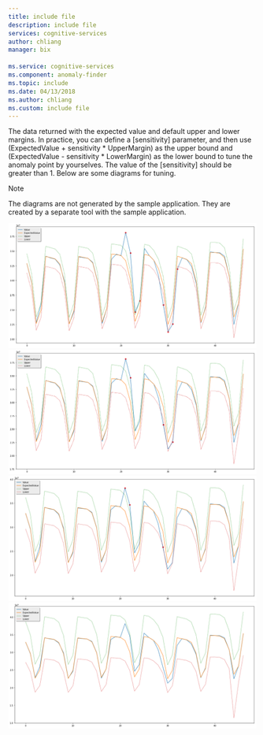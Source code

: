 ```yaml
---
title: include file
description: include file
services: cognitive-services
author: chliang
manager: bix

ms.service: cognitive-services
ms.component: anomaly-finder
ms.topic: include
ms.date: 04/13/2018
ms.author: chliang
ms.custom: include file
---
```

The data returned with the expected value and default upper and lower margins. In practice, you can define a [sensitivity] parameter, and then use (ExpectedValue + sensitivity * UpperMargin) as the upper bound and (ExpectedValue - sensitivity * LowerMargin) as the lower bound to tune the anomaly point by yourselves. The value of the [sensitivity] should be greater than 1. Below are some diagrams for tuning.

> [!NOTE]
> The diagrams are not generated by the sample application. They are created by a separate tool with the sample application.

![Tunning: sensitivity = 1.0](../media/sensitivity_1.png)
![Tunning: sensitivity = 1.5](../media/sensitivity_1.5.png)
![Tunning: sensitivity = 2](../media/sensitivity_2.png)
![Tunning: sensitivity = 3.5](../media/sensitivity_3.5.png)